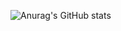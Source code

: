 ![Anurag's GitHub stats](https://github-readme-stats.vercel.app/api?username=codeHyeon&show_icons=true&theme=radical)
